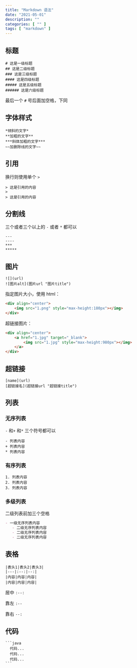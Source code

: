 ```yaml
---
title: "Markdown 语法"
date: "2021-05-01"
description: ""
categories: [ "" ]
tags: [ "markdown" ]
---
```


## 标题

```text
# 这是一级标题
## 这是二级标题
### 这是三级标题
#### 这是四级标题
##### 这是五级标题
###### 这是六级标题
```

最后一个 `#` 号后面加空格，下同

## 字体样式

```text
*倾斜的文字*
**加粗的文字**
***斜体加粗的文字***
~~加删除线的文字~~
```

## 引用

换行则使用单个 `>`

```text
> 这是引用的内容
>
> 这是引用的内容
```


## 分割线

三个或者三个以上的 `-` 或者 `*` 都可以

```text
---
----
***
*****
```

## 图片

```text
![](url)
![图片alt](图片url "图片title")
```

指定图片大小，使用 html：

```html
<div align="center">
    <img src="1.png" style="max-height:180px"></img>
</div>
```

超链接图片：

```html
<div align="center">
    <a href="1.jpg" target="_blank">
        <img src="1.jpg" style="max-height:980px"></img>
    </a>
</div>
```


## 超链接

```text
[name](url)
[超链接名](超链接url "超链接title")
```

## 列表

### 无序列表

`-` 和`+` 和`*` 三个符号都可以

```text
- 列表内容
+ 列表内容
* 列表内容
```

### 有序列表

```text
1. 列表内容
2. 列表内容
3. 列表内容
```

### 多级列表

二级列表前加三个空格

```markdown
- 一级无序列表内容
   - 二级无序列表内容
   - 二级无序列表内容
   - 二级无序列表内容
```

## 表格

```text
|表头1|表头2|表头3|
|---|:--:|--:|
|内容|内容|内容|
|内容|内容|内容|
```
居中 `:--:`

靠左 `:--`

靠右 `--:`
     

## 代码

```text
​```java
  代码...
  代码...
  代码...
​```
```
